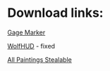 # Download links:

[Gage Marker](https://github.com/ShokugekiSama/payday2mods/raw/master/Gage_Marker.zip)

[WolfHUD](https://github.com/ShokugekiSama/payday2mods/raw/master/WolfHUD-fix.zip) - fixed
 
[All Paintings Stealable](https://github.com/ShokugekiSama/payday2mods/raw/master/All_Paintings_Stealable.zip)
